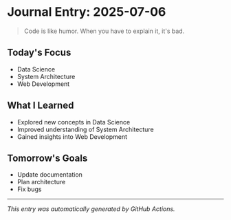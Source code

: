 # Journal Entry: 2025-07-06

> Code is like humor. When you have to explain it, it's bad.

## Today's Focus
- Data Science
- System Architecture
- Web Development

## What I Learned
- Explored new concepts in Data Science
- Improved understanding of System Architecture
- Gained insights into Web Development

## Tomorrow's Goals
- Update documentation
- Plan architecture
- Fix bugs

---
*This entry was automatically generated by GitHub Actions.*